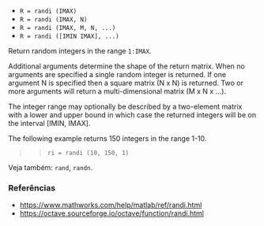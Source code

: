 * `R = randi (IMAX)`
* `R = randi (IMAX, N)`
* `R = randi (IMAX, M, N, ...)`
* `R = randi ([IMIN IMAX], ...)`

Return random integers in the range `1:IMAX`.

Additional arguments determine the shape of the return matrix.
When no arguments are specified a single random integer is
returned.  If one argument N is specified then a square matrix
(N x N) is returned.  Two or more arguments will return a
multi-dimensional matrix (M x N x ...).

The integer range may optionally be described by a two-element
matrix with a lower and upper bound in which case the returned
integers will be on the interval [IMIN, IMAX].

The following example returns 150 integers in the range 1-10.

>> `ri = randi (10, 150, 1)`

Veja também: `rand`, `randn`.

### Referências

* https://www.mathworks.com/help/matlab/ref/randi.html
* https://octave.sourceforge.io/octave/function/randi.html

